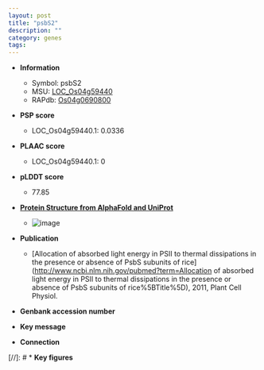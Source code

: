 ```yaml
---
layout: post
title: "psbS2"
description: ""
category: genes
tags: 
---
```


* **Information**  
    + Symbol: psbS2  
    + MSU: [LOC_Os04g59440](http://rice.plantbiology.msu.edu/cgi-bin/ORF_infopage.cgi?orf=LOC_Os04g59440)  
    + RAPdb: [Os04g0690800](http://rapdb.dna.affrc.go.jp/viewer/gbrowse_details/irgsp1?name=Os04g0690800)  

* **PSP score**  
    + LOC_Os04g59440.1: 0.0336 

* **PLAAC score**  
    + LOC_Os04g59440.1: 0 

* **pLDDT score**
    + 77.85

* **[Protein Structure from AlphaFold and UniProt](https://www.uniprot.org/uniprotkb/Q0J8R9/entry#structure)**
    + ![image](https://ricepsp.github.io/images/Q0/AF-Q0J8R9-F1.png)

* **Publication**  
    + [Allocation of absorbed light energy in PSII to thermal dissipations in the presence or absence of PsbS subunits of rice](http://www.ncbi.nlm.nih.gov/pubmed?term=Allocation of absorbed light energy in PSII to thermal dissipations in the presence or absence of PsbS subunits of rice%5BTitle%5D), 2011, Plant Cell Physiol.

* **Genbank accession number**  

* **Key message**  

* **Connection**  

[//]: # * **Key figures**  


